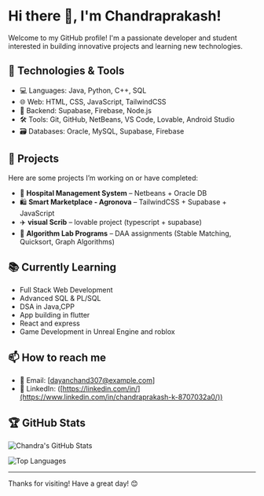 # Hi there 👋, I'm Chandraprakash!

Welcome to my GitHub profile! I'm a passionate developer and student interested in building innovative projects and learning new technologies.

## 🔧 Technologies & Tools

- 💻 Languages: Java, Python, C++, SQL
- 🌐 Web: HTML, CSS, JavaScript, TailwindCSS
- 🧠 Backend: Supabase, Firebase, Node.js
- 🛠️ Tools: Git, GitHub, NetBeans, VS Code, Lovable, Android Studio
- 🗃️ Databases: Oracle, MySQL, Supabase, Firebase

## 🚀 Projects

Here are some projects I’m working on or have completed:

- 🏥 **Hospital Management System** – Netbeans + Oracle DB
- 🛍️ **Smart Marketplace - Agronova** – TailwindCSS + Supabase + JavaScript
- ✈️ **visual Scrib** – lovable project (typescript + supabase)  
- 🤖 **Algorithm Lab Programs** – DAA assignments (Stable Matching, Quicksort, Graph Algorithms)

## 📚 Currently Learning

- Full Stack Web Development
- Advanced SQL & PL/SQL
- DSA in Java,CPP
- App building in flutter
- React and express
- Game Development in Unreal Engine and roblox


## 📫 How to reach me

- 📧 Email: [dayanchand307@example.com]
- 💼 LinkedIn: ([https://linkedin.com/in/](https://www.linkedin.com/in/chandraprakash-k-8707032a0/))

## 🏆 GitHub Stats

![Chandra's GitHub Stats](https://github-readme-stats.vercel.app/api?username=chandra-2005&show_icons=true&theme=radical)

![Top Languages](https://github-readme-stats.vercel.app/api/top-langs/?username=chandra-2005&layout=compact&theme=radical)

---

Thanks for visiting! Have a great day! 😊
